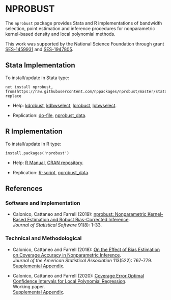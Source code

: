 # NPROBUST

The `nprobust` package provides Stata and R implementations of bandwidth selection, point estimation and inference procedures for nonparametric kernel-based density and local polynomial methods.

This work was supported by the National Science Foundation through grant [SES-1459931](https://www.nsf.gov/awardsearch/showAward?AWD_ID=1459931) and [SES-1947805](https://www.nsf.gov/awardsearch/showAward?AWD_ID=1947805).

## Stata Implementation

To install/update in Stata type:
```
net install nprobust, from(https://raw.githubusercontent.com/nppackages/nprobust/master/stata) replace
```

- Help: [kdrobust](https://raw.githubusercontent.com/rdpackages/rdlocrand/master/stata/kdrobust.pdf), [kdbwselect](https://raw.githubusercontent.com/rdpackages/rdlocrand/master/stata/kdbwselect.pdf), [lprobust](https://raw.githubusercontent.com/rdpackages/rdlocrand/master/stata/lprobust.pdf), [lpbwselect](https://raw.githubusercontent.com/rdpackages/rdlocrand/master/stata/lpbwselect.pdf).

- Replication: [do-file](https://raw.githubusercontent.com/rdpackages/rdlocrand/master/stata/nprobust_illustration.do), [nprobust_data](https://raw.githubusercontent.com/rdpackages/rdlocrand/master/stata/nprobust_data.do).

## R Implementation
To install/update in R type:
```
install.packages('nprobust')
```

- Help: [R Manual](https://cran.r-project.org/web/packages/nprobust/nprobust.pdf), [CRAN repository](https://cran.r-project.org/package=nprobust).

- Replication: [R-script](https://raw.githubusercontent.com/rdpackages/rdlocrand/master/R/nprobust_illustration.r), [nprobust_data](https://raw.githubusercontent.com/rdpackages/rdlocrand/master/R/nprobust_data.csv).

## References

### Software and Implementation

- Calonico, Cattaneo and Farrell (2019): [nprobust: Nonparametric Kernel-Based Estimation and Robust Bias-Corrected Inference](https://nppackages.github.io/references/Calonico-Cattaneo-Farrell_2019_JSS.pdf).<br>
_Journal of Statistical Software_ 91(8): 1-33.

### Technical and Methodological

- Calonico, Cattaneo and Farrell (2018): [On the Effect of Bias Estimation on Coverage Accuracy in Nonparametric Inference](https://nppackages.github.io/references/Calonico-Cattaneo-Farrell_2019_JASA.pdf).<br>
_Journal of the American Statistical Association_ 113(522): 767-779.<br>
[Supplemental Appendix](https://nppackages.github.io/references/Calonico-Cattaneo-Farrell_2019_JASA--Supplemental.pdf).

- Calonico, Cattaneo and Farrell (2020): [Coverage Error Optimal Confidence Intervals for Local Polynomial Regression](https://nppackages.github.io/references/Calonico-Cattaneo-Farrell_2020_wp.pdf).<br>
Working paper.<br>
[Supplemental Appendix](https://nppackages.github.io/references/Calonico-Cattaneo-Farrell_2020_wp--Supplemental.pdf).

<br><br>
